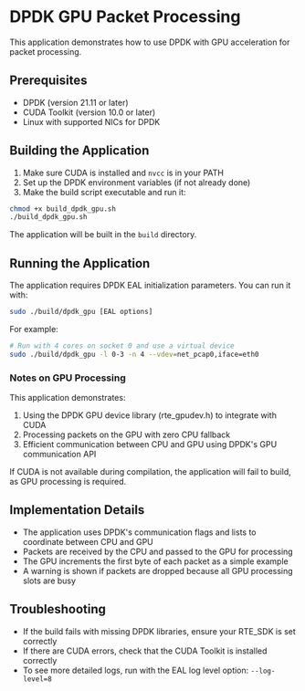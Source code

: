 # DPDK GPU Packet Processing

This application demonstrates how to use DPDK with GPU acceleration for packet processing.

## Prerequisites

- DPDK (version 21.11 or later)
- CUDA Toolkit (version 10.0 or later)
- Linux with supported NICs for DPDK

## Building the Application

1. Make sure CUDA is installed and `nvcc` is in your PATH
2. Set up the DPDK environment variables (if not already done)
3. Make the build script executable and run it:

```bash
chmod +x build_dpdk_gpu.sh
./build_dpdk_gpu.sh
```

The application will be built in the `build` directory.

## Running the Application

The application requires DPDK EAL initialization parameters. You can run it with:

```bash
sudo ./build/dpdk_gpu [EAL options]
```

For example:

```bash
# Run with 4 cores on socket 0 and use a virtual device
sudo ./build/dpdk_gpu -l 0-3 -n 4 --vdev=net_pcap0,iface=eth0
```

### Notes on GPU Processing

This application demonstrates:

1. Using the DPDK GPU device library (rte_gpudev.h) to integrate with CUDA
2. Processing packets on the GPU with zero CPU fallback
3. Efficient communication between CPU and GPU using DPDK's GPU communication API

If CUDA is not available during compilation, the application will fail to build, as GPU processing is required.

## Implementation Details

- The application uses DPDK's communication flags and lists to coordinate between CPU and GPU
- Packets are received by the CPU and passed to the GPU for processing
- The GPU increments the first byte of each packet as a simple example
- A warning is shown if packets are dropped because all GPU processing slots are busy

## Troubleshooting

- If the build fails with missing DPDK libraries, ensure your RTE_SDK is set correctly
- If there are CUDA errors, check that the CUDA Toolkit is installed correctly
- To see more detailed logs, run with the EAL log level option: `--log-level=8` 
